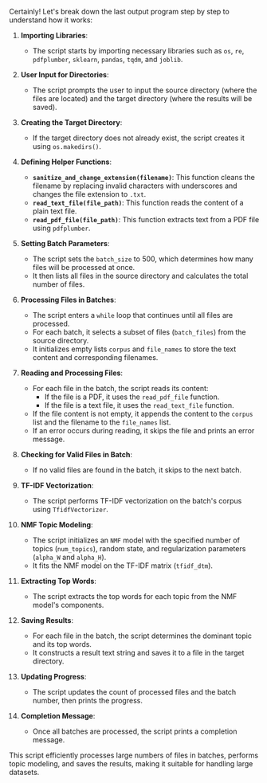 Certainly! Let's break down the last output program step by step to understand how it works:

1. **Importing Libraries**:
   - The script starts by importing necessary libraries such as `os`, `re`, `pdfplumber`, `sklearn`, `pandas`, `tqdm`, and `joblib`.

2. **User Input for Directories**:
   - The script prompts the user to input the source directory (where the files are located) and the target directory (where the results will be saved).

3. **Creating the Target Directory**:
   - If the target directory does not already exist, the script creates it using `os.makedirs()`.

4. **Defining Helper Functions**:
   - **`sanitize_and_change_extension(filename)`**: This function cleans the filename by replacing invalid characters with underscores and changes the file extension to `.txt`.
   - **`read_text_file(file_path)`**: This function reads the content of a plain text file.
   - **`read_pdf_file(file_path)`**: This function extracts text from a PDF file using `pdfplumber`.

5. **Setting Batch Parameters**:
   - The script sets the `batch_size` to 500, which determines how many files will be processed at once.
   - It then lists all files in the source directory and calculates the total number of files.

6. **Processing Files in Batches**:
   - The script enters a `while` loop that continues until all files are processed.
   - For each batch, it selects a subset of files (`batch_files`) from the source directory.
   - It initializes empty lists `corpus` and `file_names` to store the text content and corresponding filenames.

7. **Reading and Processing Files**:
   - For each file in the batch, the script reads its content:
     - If the file is a PDF, it uses the `read_pdf_file` function.
     - If the file is a text file, it uses the `read_text_file` function.
   - If the file content is not empty, it appends the content to the `corpus` list and the filename to the `file_names` list.
   - If an error occurs during reading, it skips the file and prints an error message.

8. **Checking for Valid Files in Batch**:
   - If no valid files are found in the batch, it skips to the next batch.

9. **TF-IDF Vectorization**:
   - The script performs TF-IDF vectorization on the batch's corpus using `TfidfVectorizer`.

10. **NMF Topic Modeling**:
    - The script initializes an `NMF` model with the specified number of topics (`num_topics`), random state, and regularization parameters (`alpha_W` and `alpha_H`).
    - It fits the NMF model on the TF-IDF matrix (`tfidf_dtm`).

11. **Extracting Top Words**:
    - The script extracts the top words for each topic from the NMF model's components.

12. **Saving Results**:
    - For each file in the batch, the script determines the dominant topic and its top words.
    - It constructs a result text string and saves it to a file in the target directory.

13. **Updating Progress**:
    - The script updates the count of processed files and the batch number, then prints the progress.

14. **Completion Message**:
    - Once all batches are processed, the script prints a completion message.

This script efficiently processes large numbers of files in batches, performs topic modeling, and saves the results, making it suitable for handling large datasets.
